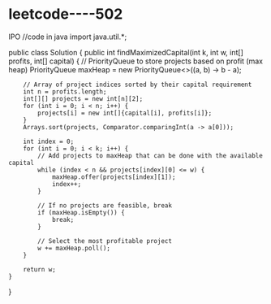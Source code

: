 # leetcode----502
IPO
//code in java
import java.util.*;

public class Solution {
    public int findMaximizedCapital(int k, int w, int[] profits, int[] capital) {
        // PriorityQueue to store projects based on profit (max heap)
        PriorityQueue<Integer> maxHeap = new PriorityQueue<>((a, b) -> b - a);
        
        // Array of project indices sorted by their capital requirement
        int n = profits.length;
        int[][] projects = new int[n][2];
        for (int i = 0; i < n; i++) {
            projects[i] = new int[]{capital[i], profits[i]};
        }
        Arrays.sort(projects, Comparator.comparingInt(a -> a[0]));

        int index = 0;
        for (int i = 0; i < k; i++) {
            // Add projects to maxHeap that can be done with the available capital
            while (index < n && projects[index][0] <= w) {
                maxHeap.offer(projects[index][1]);
                index++;
            }

            // If no projects are feasible, break
            if (maxHeap.isEmpty()) {
                break;
            }

            // Select the most profitable project
            w += maxHeap.poll();
        }

        return w;
    }
}
